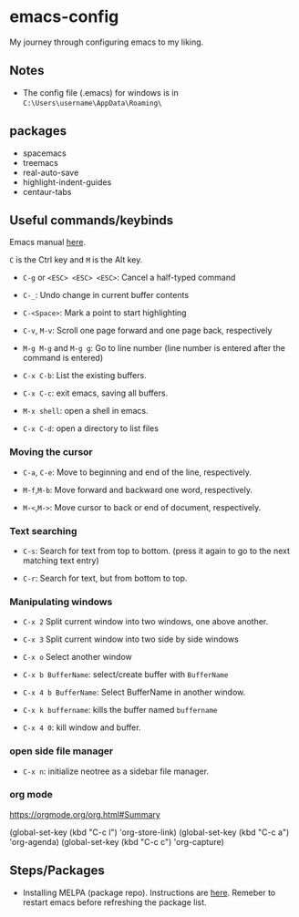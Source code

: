 # emacs-config
My journey through configuring emacs to my liking.

## Notes
+ The config file (.emacs)  for windows is in `C:\Users\username\AppData\Roaming\`

## packages
+ spacemacs
+ treemacs
+ real-auto-save
+ highlight-indent-guides
+ centaur-tabs

## Useful commands/keybinds
Emacs manual [here](https://www.gnu.org/software/emacs/manual).

`C` is the Ctrl key and `M` is the  Alt key.

+ `C-g` or `<ESC> <ESC> <ESC>`: Cancel a half-typed command

+ `C-_`: Undo change in current buffer contents

+ `C-<Space>`: Mark a point to start highlighting

+ `C-v`, `M-v`: Scroll one page forward and one page back, respectively

+ `M-g M-g` and `M-g g`: Go to line number (line number is entered after the command is entered)

+ `C-x C-b`: List the existing buffers.

+ `C-x C-c`: exit emacs, saving all buffers.

+ `M-x shell`: open a shell in emacs.

+ `C-x C-d`: open a directory to list files

### Moving the cursor
+ `C-a`, `C-e`: Move to beginning and end of the line, respectively.

+ `M-f`,`M-b`: Move forward and backward one word, respectively.

+ `M-<`,`M->`: Move cursor to back or end of document, respectively.

### Text searching
+ `C-s`: Search for text from top to bottom. (press it again to go to the next matching text entry)

+ `C-r`: Search for text, but from bottom to top.

### Manipulating windows

+ `C-x 2` Split current window into two windows, one above another.

+ `C-x 3` Split current window into two side by side windows

+ `C-x o` Select another window

+ `C-x b BufferName`: select/create buffer with `BufferName`

+ `C-x 4 b BufferName`: Select BufferName in another window.

+ `C-x k buffername`: kills the buffer named `buffername`

+ `C-x 4 0`: kill window and buffer.

### open side file manager
+ `C-x n`: initialize neotree as a sidebar file manager.

### org mode
https://orgmode.org/org.html#Summary

(global-set-key (kbd "C-c l") 'org-store-link)
(global-set-key (kbd "C-c a") 'org-agenda)
(global-set-key (kbd "C-c c") 'org-capture)




## Steps/Packages
+ Installing MELPA (package repo). Instructions are [here](http://ergoemacs.org/emacs/emacs_package_system.html). Remeber to restart emacs before refreshing the package list.



